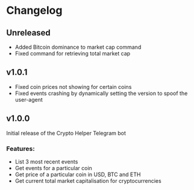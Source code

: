 # Changelog

## Unreleased
- Added Bitcoin dominance to market cap command
- Fixed command for retrieving total market cap

## v1.0.1
- Fixed coin prices not showing for certain coins
- Fixed events crashing by dynamically setting the version to spoof the user-agent

## v1.0.0
Initial release of the Crypto Helper Telegram bot

### Features:
- List 3 most recent events
- Get events for a particular coin
- Get price of a particular coin in USD, BTC and ETH
- Get current total market capitalisation for cryptocurrencies
